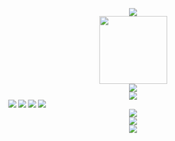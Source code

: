 <div align="center"> <img src="https://metrics.lecoq.io/Rainchen0504?template=classic&config.timezone=Asia%2FShenzhen"> </div>

<div align="center"> <img height="137px" src="https://github-readme-stats.vercel.app/api?username=Rainchen0504&hide_title=true&hide_border=true&show_icons=trueline_height=21&text_color=000&icon_color=000&bg_color=0,ea6161,ffc64d,fffc4d,52fa5a&theme=graywhite" /> </div>

<div align="center"> <img src="https://github-readme-stats.vercel.app/api/top-langs/?username=Rainchen0504&hide_title=true&hide_border=true&layout=compact&langs_count=6&text_color=000&icon_color=fff&bg_color=0,52fa5a,4dfcff,c64dff&theme=graywhite" /> </div>

<div align="center"> <img src="https://github-profile-trophy.vercel.app/?username=Rainchen0504" /> </div>

<span > 
  <img src="https://img.shields.io/badge/-HTML5-E34F26?style=flat-square&logo=html5&logoColor=white" /> 
  <img src="https://img.shields.io/badge/-CSS3-1572B6?style=flat-square&logo=css3" /> 
  <img src="https://img.shields.io/badge/-JavaScript-oringe?style=flat-square&logo=javascript" /> 
  <img src="https://img.shields.io/badge/-Vue-1572B6?style=flat-square&logo=Vue" /> 
</span>

<div align="center"> <img src="https://visitor-badge.glitch.me/badge?page_id=Rainchen0504" /> </div>

<div align="center"> <img src="https://activity-graph.herokuapp.com/graph?username=Rainchen0504&theme=xcode" /> </div>

<div align="center"> <img src="https://github-readme-streak-stats.herokuapp.com/?user=Rainchen0504" /> </div>

